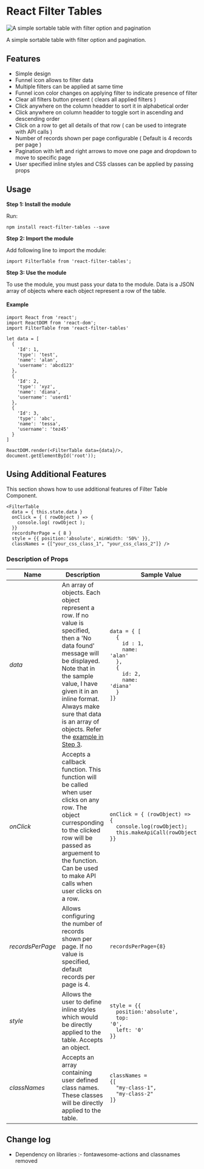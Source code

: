 
# React Filter Tables
![A simple sortable table with filter option and pagination](http://bit.ly/filter-table)

A simple sortable table with filter option and pagination.

## Features

 - Simple design
 - Funnel icon allows to filter data
 - Multiple filters can be applied at same time
 - Funnel icon color changes on applying filter to indicate presence of filter
 - Clear all filters button present ( clears all applied filters )
 - Click anywhere on the column headder to sort it in alphabetical order
 - Click anywhere on column headder to toggle sort in ascending and descending order
 - Click on a row to get all details of that row ( can be used to integrate with API calls )
 - Number of records shown per page configurable ( Default is 4 records per page )
 - Pagination with left and right arrows to move one page and dropdown to move to specific page
 - User specified inline styles and CSS classes can be applied by passing props

## Usage
**Step 1: Install the module**

Run:

`npm install react-filter-tables --save`

**Step 2: Import the module**

Add following line to import the module:

`import FilterTable from 'react-filter-tables';`

**Step 3: Use the module**

To use the module, you must pass your data to the module.
Data is a JSON array of objects where each object represent a row of the table.

#### Example

```
import React from 'react';
import ReactDOM from 'react-dom';
import FilterTable from 'react-filter-tables'

let data = [
  {
    'Id': 1,
    'type': 'test',
    'name': 'alan',
    'username': 'abcd123'
  },
  {
    'Id': 2,
    'type': 'xyz',
    'name': 'diana',
    'username': 'userd1'
  },
  {
    'Id': 3,
    'type': 'abc',
    'name': 'tessa',
    'username': 'tez45'
  }
]

ReactDOM.render(<FilterTable data={data}/>, document.getElementById('root'));
```

## Using Additional Features
This section shows how to use additional features of Filter Table Component.

```
<FilterTable
  data = { this.state.data }
  onClick = { ( rowObject ) => {
    console.log( rowObject );
  }}
  recordsPerPage = { 8 }
  style = {{ position:'absolute', minWidth: '50%' }},
  classNames = {["your_css_class_1", "your_css_class_2"]} />
```

### Description of Props
|Name|Description  |Sample Value|
|--|--|--|
| *data* |An array of objects. Each object represent a row. If no value is specified, then a 'No data found' message will be displayed. Note that in the sample value, I have given it in an inline format. Always make sure that data is an array of objects. Refer the [example in Step 3](#example). |<code>data = { [<br/>&nbsp;&nbsp;{<br/>&nbsp;&nbsp;&nbsp;&nbsp;id : 1,<br/>&nbsp;&nbsp;&nbsp;&nbsp;name: 'alan'<br/>&nbsp;&nbsp;},<br/>&nbsp;&nbsp;{<br/>&nbsp;&nbsp;&nbsp;&nbsp;id: 2,<br/>&nbsp;&nbsp;&nbsp;&nbsp;name: 'diana'<br/>&nbsp;&nbsp;}<br/>]}</code>|
|*onClick*|Accepts a callback function. This function will be called when user clicks on any row. The object curresponding to the clicked row will be passed as arguement to the function. Can be used to make API calls when user clicks on a row.|<code>onClick = { (rowObject) => {<br/>&nbsp;&nbsp;console.log(rowObject);<br/>&nbsp;&nbsp;this.makeApiCall(rowObject.id);<br/>}}</code>|
|*recordsPerPage*|Allows configuring the number of records shown per page. If no value is specified, default records per page is 4.|`recordsPerPage={8}`|
|*style*|Allows the user to define inline styles which would be directly applied to the table. Accepts an object.|<code>style = {{<br/>&nbsp;&nbsp;position:'absolute',<br/>&nbsp;&nbsp;top: '0',<br/>&nbsp;&nbsp;left: '0'<br/>}}</code>|
|*classNames*|Accepts an array containing user defined class names. These classes will be directly applied to the table.|<code>classNames = {[<br/>&nbsp;&nbsp;"my-class-1",<br/>&nbsp;&nbsp;"my-class-2"<br/>]}</code>|

## Change log

- Dependency on libraries :- fontawesome-actions and classnames removed
